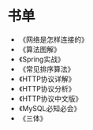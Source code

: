 # 书单

- 《网络是怎样连接的》
- 《算法图解》
- 《Spring实战》
- 《常见排序算法》
- 《HTTP协议详解》
- 《HTTP协议分析》
- 《HTTP协议中文版》
- 《MySQL必知必会》
- 《三体》
